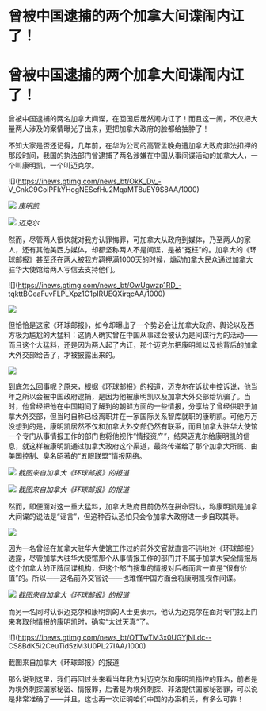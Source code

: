 # 曾被中国逮捕的两个加拿大间谍闹内讧了！

# 曾被中国逮捕的两个加拿大间谍闹内讧了！

曾被中国逮捕的两名加拿大间谍，在回国后居然闹内讧了！而且这一闹，不仅把大量两人涉及的案情曝光了出来，更把加拿大政府的脸都给抽肿了！

不知大家是否还记得，几年前，在华为公司的高管孟晚舟遭加拿大政府非法扣押的那段时间，我国的执法部门曾逮捕了两名涉嫌在中国从事间谍活动的加拿大人，一个叫康明凯，一个叫迈克尔。

![](https://inews.gtimg.com/news_bt/OkK_Dv_-
V_CnkC9CoiPFkYHogNESefHu2MqaMT8uEY9S8AA/1000)

![](https://inews.gtimg.com/news_bt/O3_rnvr_RflbedEdJBzm0raPSdT32EMZvffKmtCZBDIV8AA/1000)
_康明凯_

![](https://inews.gtimg.com/news_bt/O5CbhHRCFqxr8RExOIsrIZnx112Yu_T0c6fkywTyb6cysAA/1000)
_迈克尔_

然而，尽管两人很快就对我方认罪悔罪，可加拿大从政府到媒体，乃至两人的家人，还有其他美西方媒体，却都坚称两人不是间谍，是被“冤枉”的。加拿大的《环球邮报》甚至还在两人被我方羁押满1000天的时候，煽动加拿大民众通过加拿大驻华大使馆给两人写信去支持他们。

![](https://inews.gtimg.com/news_bt/OwUgwzp1RD_-
tqkttBGeaFuvFLPLXpz1G1pIRUEQXirqcAA/1000)

![](https://inews.gtimg.com/news_bt/Ooq_NzGa3qwgbTvpL7yMCM5ksxPeShv12qhxFRbFzLRGAAA/1000)

但恰恰是这家《环球邮报》，如今却曝出了一个势必会让加拿大政府、舆论以及西方极为尴尬的大猛料：这俩人确实曾在中国从事过会被认为是间谍行为的活动——而且这个大猛料，还是因为两人起了内讧，那个迈克尔把康明凯以及他背后的加拿大外交部给告了，才被披露出来的。

![](https://inews.gtimg.com/news_bt/OhVFwLSL0kQLkIG5BvE1ElAEGJRRVNZgxIPoqT8FTiJmcAA/1000)

到底怎么回事呢？原来，根据《环球邮报》的报道，迈克尔在诉状中控诉说，他当年之所以会被中国政府逮捕，是因为他被康明凯以及加拿大外交部给坑骗了。当时，他曾经把他在中国期间了解到的朝鲜方面的一些情报，分享给了曾经供职于加拿大外交部，但当时自称已经离职并在一家国际关系智库就职的康明凯。可他万万没想到的是，康明凯居然不仅和加拿大外交部仍然有联系，而且加拿大驻华大使馆一个专门从事情报工作的部门也将他视作“情报资产”，结果迈克尔给康明凯的信息，就这样被康明凯通过加拿大政府这个渠道，最终传递给了那个加拿大所属、由美国控制、臭名昭著的“五眼联盟”情报网络。

![](https://inews.gtimg.com/news_bt/OCAASrE1v6rZYIKKABEww0Gm5CVcmgbZcFxzGfe2cLTDAAA/1000)
_截图来自加拿大《环球邮报》的报道_

![](https://inews.gtimg.com/news_bt/OCSoCDqiGGlhRcebf4TMlhqIwS7JbOjiIibW2ib4ZmvpYAA/1000)
_截图来自加拿大《环球邮报》的报道_

然而，即便面对这一重大猛料，加拿大政府目前仍然在拼命否认，称康明凯是加拿大间谍的说法是“谣言”，但这种否认恐怕只会令加拿大政府进一步自取其辱。

![](https://inews.gtimg.com/news_bt/Ow9kn68Z0Ltac1o_aAZE3DWHUQ_AYzIDtPoP2mz0M5WzoAA/1000)

因为一名曾经在加拿大驻华大使馆工作过的前外交官就直言不讳地对《环球邮报》透露，尽管加拿大驻华大使馆那个从事情报工作的部门并不属于加拿大安全情报局这个加拿大的正牌间谍机构，但这个部门搜集的情报对后者而言一直是“很有价值”的。所以——这名前外交官说——也难怪中国方面会将康明凯视作间谍。

![](https://inews.gtimg.com/news_bt/OpaLONPrsjIqLjFYdoJ0wQCU0Us5M6_uKiJSEf413UHokAA/1000)
_截图来自加拿大《环球邮报》的报道_

而另一名同时认识迈克尔和康明凯的人士更表示，他认为迈克尔在面对专门找上门来套取他情报的康明凯时，确实“太过天真”了。

![](https://inews.gtimg.com/news_bt/OTTwTM3x0UGYjNLdc--
CS8BdK5i2CeuTid5zM3U0PL27IAA/1000)

截图来自加拿大《环球邮报》的报道

那么说到这里，我们再回过头来看当年我方对迈克尔和康明凯指控的罪名，前者是为境外刺探国家秘密、情报罪，后者是为境外刺探、非法提供国家秘密罪，可以说是非常准确了——并且，这也再一次证明咱们中国的办案机关，有多么可靠！

